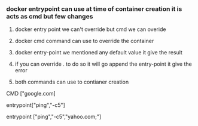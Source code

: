 ### docker entrypoint  can use at time of   container creation it is acts  as cmd but few changes

1. docker entry point we can't override but cmd we can overide

2. docker cmd command can use to override the  container

3. docker entry-point  we mentioned any default value it give the result 

4. if  you can override . to do so it will go append the entry-point it give the error

5. both commands  can use to contianer creation


CMD ["google.com]

entrypoint["ping","-c5"]

entrypoint ["ping","-c5","yahoo.com;"]